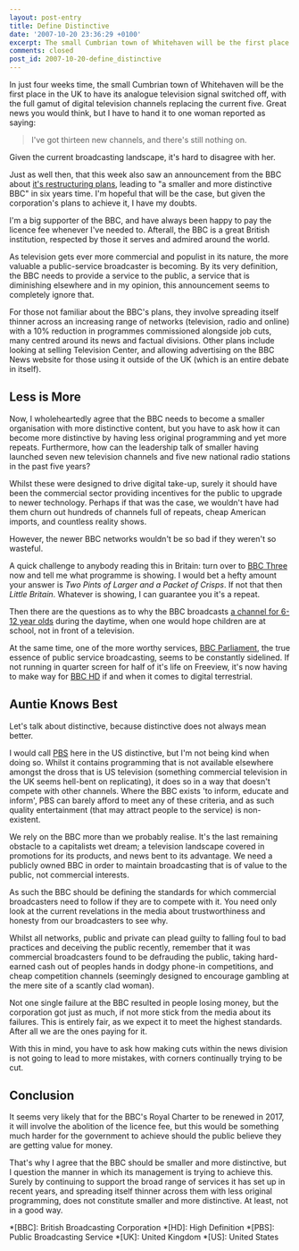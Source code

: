```yaml
---
layout: post-entry
title: Define Distinctive
date: '2007-10-20 23:36:29 +0100'
excerpt: The small Cumbrian town of Whitehaven will be the first place in the UK to have it's analogue television signal switched off, with a full gamut of digital television channels replacing the current five.
comments: closed
post_id: 2007-10-20-define_distinctive
---
```

In just four weeks time, the small Cumbrian town of Whitehaven will be the first place in the UK to have its analogue television signal switched off, with the full gamut of digital television channels replacing the current five. Great news you would think, but I have to hand it to one woman reported as saying:

> I've got thirteen new channels, and there's still nothing on.

Given the current broadcasting landscape, it's hard to disagree with her.

Just as well then, that this week also saw an announcement from the BBC about [it's restructuring plans][1], leading to "a smaller and more distinctive BBC" in six years time. I'm hopeful that will be the case, but given the corporation's plans to achieve it, I have my doubts.

I'm a big supporter of the BBC, and have always been happy to pay the licence fee whenever I've needed to. Afterall, the BBC is a great British institution, respected by those it serves and admired around the world.

As television gets ever more commercial and populist in its nature, the more valuable a public-service broadcaster is becoming. By its very definition, the BBC needs to provide a service to the public, a service that is diminishing elsewhere and in my opinion, this announcement seems to completely ignore that.

For those not familiar about the BBC's plans, they involve spreading itself thinner across an increasing range of networks (television, radio and online) with a 10% reduction in programmes commissioned alongside job cuts, many centred around its news and factual divisions. Other plans include looking at selling Television Center, and allowing advertising on the BBC News website for those using it outside of the UK (which is an entire debate in itself).

## Less is More
Now, I wholeheartedly agree that the BBC needs to become a smaller organisation with more distinctive content, but you have to ask how it can become more distinctive by having less original programming and yet more repeats. Furthermore, how can the leadership talk of smaller having launched seven new television channels and five new national radio stations in the past five years?

Whilst these were designed to drive digital take-up, surely it should have been the commercial sector providing incentives for the public to upgrade to newer technology. Perhaps if that was the case, we wouldn't have had them churn out hundreds of channels full of repeats, cheap American imports, and countless reality shows.

However, the newer BBC networks wouldn't be so bad if they weren't so wasteful.

A quick challenge to anybody reading this in Britain: turn over to [BBC Three][2] now and tell me what programme is showing. I would bet a hefty amount your answer is <cite>Two Pints of Larger and a Packet of Crisps</cite>. If not that then <cite>Little Britain</cite>. Whatever is showing, I can guarantee you it's a repeat.

Then there are the questions as to why the BBC broadcasts [a channel for 6-12 year olds][3] during the daytime, when one would hope children are at school, not in front of a television.

At the same time, one of the more worthy services, [BBC Parliament][4], the true essence of public service broadcasting, seems to be constantly sidelined. If not running in quarter screen for half of it's life on Freeview, it's now having to make way for [BBC HD][5] if and when it comes to digital terrestrial.

## Auntie Knows Best
Let's talk about distinctive, because distinctive does not always mean better.

I would call [PBS][6] here in the US distinctive, but I'm not being kind when doing so. Whilst it contains programming that is not available elsewhere amongst the dross that is US television (something commercial television in the UK seems hell-bent on replicating), it does so in a way that doesn't compete with other channels. Where the BBC exists 'to inform, educate and inform', PBS can barely afford to meet any of these criteria, and as such quality entertainment (that may attract people to the service) is non-existent.

We rely on the BBC more than we probably realise. It's the last remaining obstacle to a capitalists wet dream; a television landscape covered in promotions for its products, and news bent to its advantage. We need a publicly owned BBC in order to maintain broadcasting that is of value to the public, not commercial interests.

As such the BBC should be defining the standards for which commercial broadcasters need to follow if they are to compete with it. You need only look at the current revelations in the media about trustworthiness and honesty from our broadcasters to see why.

Whilst all networks, public and private can plead guilty to falling foul to bad practices and deceiving the public recently, remember that it was commercial broadcasters found to be defrauding the public, taking hard-earned cash out of peoples hands in dodgy phone-in competitions, and cheap competition channels (seemingly designed to encourage gambling at the mere site of a scantly clad woman).

Not one single failure at the BBC resulted in people losing money, but the corporation got just as much, if not more stick from the media about its failures. This is entirely fair, as we expect it to meet the highest standards. After all we are the ones paying for it.

With this in mind, you have to ask how making cuts within the news division is not going to lead to more mistakes, with corners continually trying to be cut.

## Conclusion
It seems very likely that for the BBC's Royal Charter to be renewed in 2017, it will involve the abolition of the licence fee, but this would be something much harder for the government to achieve should the public believe they are getting value for money.

That's why I agree that the BBC should be smaller and more distinctive, but I question the manner in which its management is trying to achieve this. Surely by continuing to support the broad range of services it has set up in recent years, and spreading itself thinner across them with less original programming, does not constitute smaller and more distinctive. At least, not in a good way.

[1]: http://news.bbc.co.uk/1/hi/entertainment/7051414.stm
[2]: http://www.bbc.co.uk/bbcthree/
[3]: http://en.wikipedia.org/wiki/CBBC_Channel
[4]: http://www.bbc.co.uk/bbcparliament
[5]: http://www.bbc.co.uk/hd/
[6]: http://www.pbs.org/

*[BBC]: British Broadcasting Corporation
*[HD]: High Definition
*[PBS]: Public Broadcasting Service
*[UK]: United Kingdom
*[US]: United States